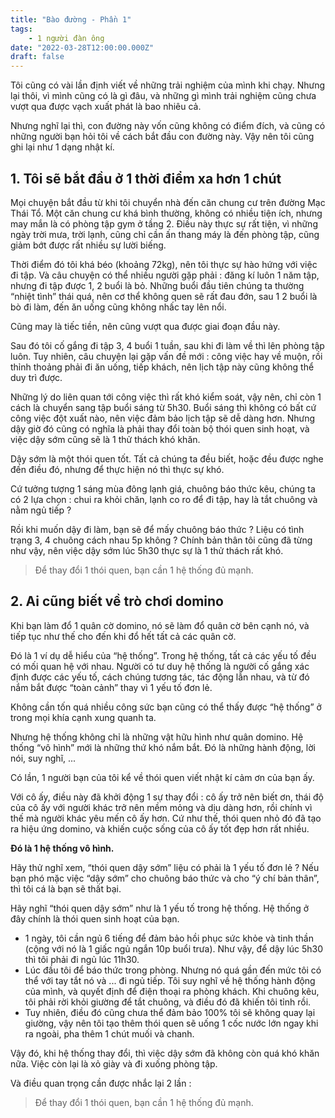 ```yaml
---
title: "Bào đường - Phần 1"
tags:
    - 1 người đàn ông
date: "2022-03-28T12:00:00.000Z"
draft: false
---
```


Tôi cũng có vài lần định viết về những trải nghiệm của mình khi chạy. Nhưng lại thôi, vì mình cũng có là gì đâu, và những gì mình trải nghiệm cũng chưa vượt qua được vạch xuất phát là bao nhiêu cả. 

Nhưng nghĩ lại thì, con đường này vốn cũng không có điểm đích, và cũng có những người bạn hỏi tôi về cách bắt đầu con đường này. Vậy nên tôi cũng ghi lại như 1 dạng nhật kí. 

## 1. Tôi sẽ bắt đầu ở 1 thời điểm xa hơn 1 chút

Mọi chuyện bắt đầu từ khi tôi chuyển nhà đến căn chung cư trên đường Mạc Thái Tổ. Một căn chung cư khá bình thường, không có nhiều tiện ích, nhưng may mắn là có phòng tập gym ở tầng 2. Điều này thực sự rất tiện, vì những ngày trời mưa, trời lạnh, cũng chỉ cần ấn thang máy là đến phòng tập, cũng giảm bớt được rất nhiều sự lười biếng. 

Thời điểm đó tôi khá béo (khoảng 72kg), nên tôi thực sự hào hứng với việc đi tập. Và câu chuyện có thể nhiều người gặp phải : đăng kí luôn 1 năm tập, nhưng đi tập được 1, 2 buổi là bỏ. Những buổi đầu tiên chúng ta thường “nhiệt tình” thái quá, nên cơ thể không quen sẽ rất đau đớn, sau 1 2 buổi là bò đi làm, đến ăn uống cũng không nhấc tay lên nổi. 

Cũng may là tiếc tiền, nên cũng vượt qua được giai đoạn đầu này. 

Sau đó tôi cố gắng đi tập 3, 4 buổi 1 tuần, sau khi đi làm về thì lên phòng tập luôn. Tuy nhiên, câu chuyện lại gặp vấn đề mới : công việc hay về muộn, rồi thỉnh thoảng phải đi ăn uống, tiếp khách, nên lịch tập này cũng không thể duy trì được. 

Những lý do liên quan tới công việc thì rất khó kiểm soát, vậy nên, chỉ còn 1 cách là chuyển sang tập buổi sáng từ 5h30. Buổi sáng thì không có bất cứ công việc đột xuất nào, nên việc đảm bảo lịch tập sẽ dễ dàng hơn. Nhưng dậy giờ đó cũng có nghĩa là phải thay đổi toàn bộ thói quen sinh hoạt, và việc dậy sớm cũng sẽ là 1 thử thách khó khăn. 

Dậy sớm là một thói quen tốt. Tất cả chúng ta đều biết, hoặc đều được nghe đến điều đó, nhưng để thực hiện nó thì thực sự khó. 

Cứ tưởng tượng 1 sáng mùa đông lạnh giá, chuông báo thức kêu, chúng ta có 2 lựa chọn : chui ra khỏi chăn, lạnh co ro để đi tập, hay là tắt chuông và nằm ngủ tiếp ? 

Rồi khi muốn dậy đi làm, bạn sẽ để mấy chuông báo thức ? Liệu có tình trạng 3, 4 chuông cách nhau 5p không ? Chính bản thân tôi cũng đã từng như vậy, nên việc dậy sớm lúc 5h30 thực sự là 1 thử thách rất khó. 

> Để thay đổi 1 thói quen, bạn cần 1 hệ thống đủ mạnh.
 

## 2. Ai cũng biết về trò chơi domino

Khi bạn làm đổ 1 quân cờ domino, nó sẽ làm đổ quân cờ bên cạnh nó, và tiếp tục như thế cho đến khi đổ hết tất cả các quân cờ. 

Đó là 1 ví dụ dễ hiểu của “hệ thống”. Trong hệ thống, tất cả các yếu tố đều có mối quan hệ với nhau. Người có tư duy hệ thống là người cố gắng xác định được các yếu tố, cách chúng tương tác, tác động lẫn nhau, và từ đó nắm bắt được “toàn cảnh” thay vì 1 yếu tố đơn lẻ.

Không cần tốn quá nhiều công sức bạn cũng có thể thấy được “hệ thống” ở trong mọi khía cạnh xung quanh ta. 

Nhưng hệ thống không chỉ là những vật hữu hình như quân domino. Hệ thống “vô hình” mới là những thứ khó nắm bắt. Đó là những hành động, lời nói, suy nghĩ, ... 

Có lần, 1 người bạn của tôi kể về thói quen viết nhật kí cảm ơn của bạn ấy. 

Với cô ấy, điều này đã khởi động 1 sự thay đổi : cô ấy trở nên biết ơn, thái độ của cô ấy với người khác trở nên mềm mỏng và dịu dàng hơn, rồi chính vì thế mà người khác yêu mến cô ấy hơn. Cứ như thế, thói quen nhỏ đó đã tạo ra hiệu ứng domino, và khiến cuộc sống của cô ấy tốt đẹp hơn rất nhiều. 

**Đó là 1 hệ thống vô hình.**

Hãy thử nghĩ xem, “thói quen dậy sớm” liệu có phải là 1 yếu tố đơn lẻ ? Nếu bạn phó mặc việc “dậy sớm” cho chuông báo thức và cho “ý chí bản thân”, thì tôi cá là bạn sẽ thất bại. 

Hãy nghĩ “thói quen dậy sớm” như là 1 yếu tố trong hệ thống. Hệ thống ở đây chính là thói quen sinh hoạt của bạn. 

- 1 ngày, tôi cần ngủ 6 tiếng để đảm bảo hồi phục sức khỏe và tinh thần (cộng với nó là 1 giấc ngủ ngắn 10p buổi trưa). Như vậy, để dậy lúc 5h30 thì tôi phải đi ngủ lúc 11h30.
- Lúc đầu tôi để báo thức trong phòng. Nhưng nó quá gần đến mức tôi có thể với tay tắt nó và ... đi ngủ tiếp. Tôi suy nghĩ về hệ thống hành động của mình, và quyết định để điện thoại ra phòng khách. Khi chuông kêu, tôi phải rời khỏi giường để tắt chuông, và điều đó đã khiến tôi tỉnh rồi.
- Tuy nhiên, điều đó cũng chưa thể đảm bảo 100% tôi sẽ không quay lại giường, vậy nên tôi tạo thêm thói quen sẽ uống 1 cốc nước lớn ngay khi ra ngoài, pha thêm 1 chút muối và chanh.

Vậy đó, khi hệ thống thay đổi, thì việc dậy sớm đã không còn quá khó khăn nữa. Việc còn lại là xỏ giày và đi xuống phòng tập.

Và điều quan trọng cần được nhắc lại 2 lần : 

> Để thay đổi 1 thói quen, bạn cần 1 hệ thống đủ mạnh.


